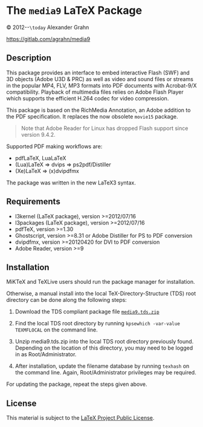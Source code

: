 # The `media9` LaTeX Package

© 2012--`\today` Alexander Grahn

https://gitlab.com/agrahn/media9

## Description

This package provides an interface to embed interactive Flash (SWF) and 3D objects (Adobe U3D & PRC) as well as video and sound files or streams in the popular MP4, FLV, MP3 formats into PDF documents with Acrobat-9/X compatibility. Playback of multimedia files relies on Adobe Flash Player which supports the efficient H.264 codec for video compression.

This package is based on the RichMedia Annotation, an Adobe addition to the PDF specification. It replaces the now obsolete `movie15` package.

>Note that Adobe Reader for Linux has dropped Flash support since version 9.4.2.

Supported PDF making workflows are:
* pdfLaTeX, LuaLaTeX
* (Lua)LaTeX &rArr; dvips &rArr; ps2pdf/Distiller
* (Xe)LaTeX &rArr; (x)dvipdfmx

The package was written in the new LaTeX3 syntax.

## Requirements

* l3kernel (LaTeX package), version >=2012/07/16
* l3packages (LaTeX package), version >=2012/07/16
* pdfTeX, version >=1.30
* Ghostscript, version >=8.31 or Adobe Distiller for PS to PDF conversion
* dvipdfmx, version >=20120420 for DVI to PDF conversion
* Adobe Reader, version >=9

## Installation

MiKTeX and TeXLive users should run the package manager for installation.

Otherwise, a manual install into the local TeX-Directory-Structure (TDS) root directory can be done along the following steps:

1. Download the TDS compliant package file [`media9.tds.zip`](http://mirror.ctan.org/install/macros/latex/contrib/media9.tds.zip)

2. Find the local TDS root directory by running `kpsewhich -var-value TEXMFLOCAL` on the command line.

3. Unzip media9.tds.zip into the local TDS root directory previously found. Depending on the location of this directory, you may need to be logged in as Root/Administrator.

4. After installation, update the filename database by running `texhash` on the command line. Again, Root/Administrator privileges may be required.

For updating the package, repeat the steps given above.

## License

This material is subject to the [LaTeX Project Public License](http://mirrors.ctan.org/macros/latex/base/lppl.txt).
